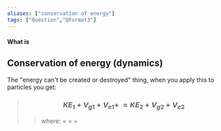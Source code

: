 ```yaml
---
aliases: ["conservation of energy"]
tags: ["Question","QFormat3"]
---
```


#### What is
## Conservation of energy (dynamics)
The "energy can't be created or destroyed" thing, when you apply this to particles you get:
> ### $$ KE_{1} + V_{g1} + V_{e1} + \ = KE_{2} + V_{g2} + V_{e2} $$ 
>> where:
>> $=$ 
>> $=$
>> $=$